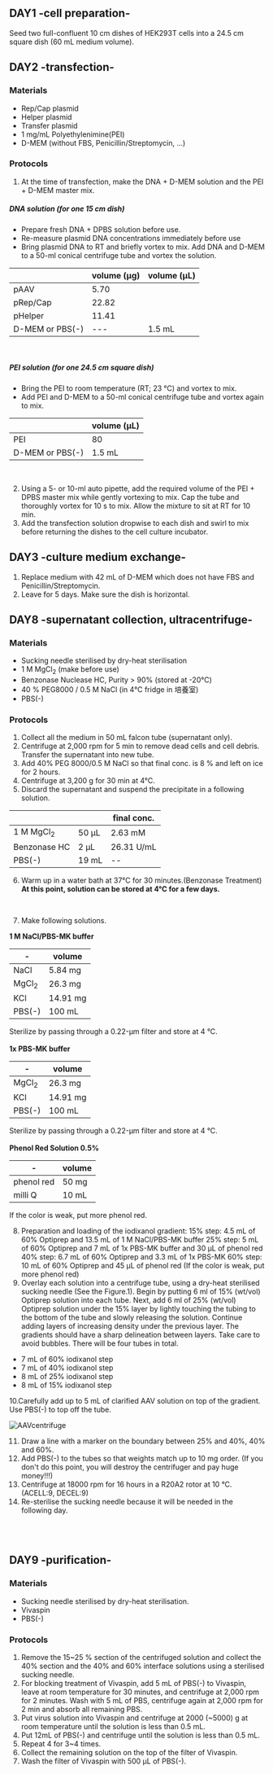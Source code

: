 ## DAY1 -cell preparation-
Seed two full-confluent 10 cm dishes of HEK293T cells into a 24.5 cm square dish (60 mL medium volume).


## DAY2 -transfection-
### Materials
- Rep/Cap plasmid
- Helper plasmid
- Transfer plasmid
- 1 mg/mL Polyethylenimine(PEI)
- D-MEM (without FBS, Penicillin/Streptomycin, ...)


### Protocols
1. At the time of transfection, make the DNA + D-MEM solution and the PEI + D-MEM master mix.

##### DNA solution (for one 15 cm dish)
- Prepare fresh DNA + DPBS solution before use.
- Re-measure plasmid DNA concentrations immediately before use
- Bring plasmid DNA to RT and briefly vortex to mix. Add DNA and D-MEM to
a 50-ml conical centrifuge tube and vortex the solution.

|    |  volume (µg)  |  volume (µL)  |
| ---------|--------------| -----------  |
|  pAAV  |  5.70  |
|  pRep/Cap  |  22.82  |
|  pHelper  |  11.41  |
|  D-MEM or PBS(-)  | --- |  1.5 mL  |

<br>

##### PEI solution (for one 24.5 cm square dish)
- Bring the PEI to room temperature (RT; 23 °C) and vortex to mix.
- Add PEI and D-MEM to a 50-ml conical centrifuge tube and vortex again to mix.

|    |  volume (µL)  |
| ---------| -----------  |
|  PEI  |  80  |
|  D-MEM or PBS(-)  |  1.5 mL  |

<br>

2. Using a 5- or 10-ml auto pipette, add the required volume of the PEI + DPBS master mix while gently vortexing to mix. Cap the tube and thoroughly vortex for 10 s to mix. Allow the mixture to sit at RT for 10 min.
3. Add the transfection solution dropwise to each dish and swirl to mix before returning the dishes to the cell culture incubator.

## DAY3 -culture medium exchange-
1. Replace medium with 42 mL of D-MEM which does not have FBS and Penicillin/Streptomycin.
2. Leave for 5 days. Make sure the dish is horizontal.


## DAY8 -supernatant collection, ultracentrifuge-
### Materials
- Sucking needle sterilised by dry-heat sterilisation
- 1 M MgCl<sub>2</sub> (make before use)
- Benzonase Nuclease HC, Purity > 90% (stored at -20℃)
- 40 % PEG8000 / 0.5 M NaCl (in 4℃ fridge in 培養室)
- PBS(-)


### Protocols
1. Collect all the medium in 50 mL falcon tube (supernatant only).
2. Centrifuge at 2,000 rpm for 5 min to remove dead cells and cell debris. Transfer the supernatant into new tube.
3. Add 40% PEG 8000/0.5 M NaCl so that final conc. is 8 % and left on ice for 2 hours.
4. Centrifuge at 3,200 g for 30 min at 4°C.
5. Discard the supernatant and suspend the precipitate in a following solution.

|  |   |  final conc.
|--|---|--
|  1 M MgCl<sub>2</sub>  |  50 µL  |  2.63 mM
|  Benzonase HC  |  2 µL  |  26.31 U/mL
|  PBS(-)  |  19 mL |  -- |

6. Warm up in a water bath at 37°C for 30 minutes.(Benzonase Treatment)  <br>
**At this point, solution can be stored at 4°C for a few days.**
<br>

7. Make following solutions.

**1 M NaCl/PBS-MK buffer**

|-  |  volume  
|--|--  
|NaCl  |  5.84 mg  
|MgCl<sub>2</sub>  |  26.3 mg  
|KCl  |  14.91 mg  
|PBS(-)  | 100 mL  

  Sterilize by passing through a 0.22-μm filter and store at 4 °C.
<br>
<br>
**1x PBS-MK buffer**  

|-  |  volume  
|--|--  
|MgCl<sub>2</sub>|  26.3 mg  
|KCl  |  14.91 mg  
|PBS(-)  | 100 mL  

Sterilize by passing through a 0.22-μm filter and store at 4 °C.
<br>
<br>
**Phenol Red Solution 0.5%**

|-  | volume  
|--|--  
|phenol red  |  50 mg  
|milli Q | 10 mL  

If the color is weak, put more phenol red.

8. Preparation and loading of the iodixanol gradient:
15% step: 4.5 mL of 60% Optiprep and 13.5 mL of 1 M NaCl/PBS-MK buffer
25% step: 5 mL of 60% Optiprep and 7 mL of 1x PBS-MK buffer and 30 μL of phenol red
40% step: 6.7 mL of 60% Optiprep and 3.3 mL of 1x PBS-MK
60% step: 10 mL of 60% Optiprep and 45 μL of phenol red
(If the color is weak, put more phenol red)
9. Overlay each solution into a centrifuge tube, using a dry-heat sterilised sucking needle (See the Figure.1). Begin by putting 6 ml of 15% (wt/vol) Optiprep solution into each tube. Next, add 6 ml of 25% (wt/vol) Optiprep solution under the 15% layer by lightly touching the tubing to the bottom of the tube and slowly releasing the solution. Continue adding layers of increasing density under the previous layer. The gradients should have a sharp delineation between
layers. Take care to avoid bubbles. There will be four tubes in total.

- 7 mL of 60% iodixanol step
- 7 mL of 40% iodixanol step
- 8 mL of 25% iodixanol step
- 8 mL of 15% iodixanol step

10.Carefully add up to 5 mL of clarified AAV solution on top of the gradient. Use PBS(-) to top off the tube.

![AAVcentrifuge](images/AAVcentrifuge.png "centrifuge")

11. Draw a line with a marker on the boundary between 25% and 40%, 40% and 60%.
12. Add PBS(-) to the tubes so that weights match up to 10 mg order. (If you don't do this point, you will destroy the centrifuger and pay huge money!!!)
13. Centrifuge at 18000 rpm for 16 hours in a R20A2 rotor at 10 °C. (ACELL:9, DECEL:9)
14. Re-sterilise the sucking needle because it will be needed in the following day.
<br>
<br>

## DAY9 -purification-
### Materials
- Sucking needle sterilised by dry-heat sterilisation.
- Vivaspin
- PBS(-)

### Protocols
1. Remove the 15~25 % section of the centrifuged solution and collect the 40% section and the 40% and 60% interface solutions using a sterilised sucking needle.
2. For blocking treatment of Vivaspin, add 5 mL of PBS(-) to Vivaspin, leave at room temperature for 30 minutes, and centrifuge at 2,000 rpm for 2 minutes. Wash with 5 mL of PBS, centrifuge again at 2,000 rpm for 2 min and absorb all remaining PBS.
3. Put virus solution into Vivaspin and centrifuge at 2000 (~5000) g at room temperature until the solution is less than 0.5 mL.
4. Put 12mL of PBS(-) and centrifuge until the solution is less than 0.5 mL.
5. Repeat 4 for 3~4 times.
6. Collect the remaining solution on the top of the filter of Vivaspin.
7. Wash the filter of Vivaspin with 500 µL of PBS(-).
